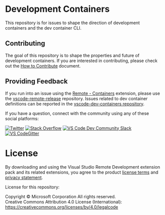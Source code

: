 # Development Containers

This repository is for issues to shape the direction of development containers and the dev container CLI.

## Contributing

The goal of this repository is to shape the properties and future of development containers. If you are interested in contributing, please check out the [How to Contribute](contributing.md) document.

## Providing Feedback

If you run into an issue using the [Remote - Containers](https://marketplace.visualstudio.com/items?itemName=ms-vscode-remote.remote-containers) extension, please use the [vscode-remote-release](https://github.com/microsoft/vscode-remote-release) repository. Issues related to dev container definitions can be reported in the [vscode-dev-containers repository](https://aka.ms/vscode-dev-containers).

If you have a question, connect with the community using any of these social platforms:

[![Twitter](docs/images/Twitter_Social_Icon_24x24.png)](https://twitter.com/code) [![Stack Overflow](docs/images/so-image-24x24.png)](https://stackoverflow.com/questions/tagged/vscode) [![VS Code Dev Community Slack](docs/images/Slack_Mark-24x24.png)](https://aka.ms/vscode-dev-community) [![VS CodeGitter](docs/images/gitter-icon-24x24.png)](https://gitter.im/Microsoft/vscode)

# License

By downloading and using the Visual Studio Remote Development extension pack and its related extensions, you agree to the product [license terms](https://go.microsoft.com/fwlink/?linkid=2077057) and [privacy statement](https://www.microsoft.com/en-us/privacystatement/EnterpriseDev/default.aspx).

License for this repository:

Copyright © Microsoft Corporation All rights reserved.<br />
Creative Commons Attribution 4.0 License (International): https://creativecommons.org/licenses/by/4.0/legalcode
